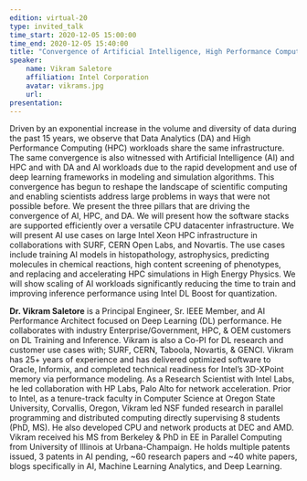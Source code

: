 ```yaml
---
edition: virtual-20
type: invited_talk
time_start: 2020-12-05 15:00:00
time_end: 2020-12-05 15:40:00
title: "Convergence of Artificial Intelligence, High Performance Computing, and Data Analytics on HPC Supercomputers"
speaker:
    name: Vikram Saletore 
    affiliation: Intel Corporation
    avatar: vikrams.jpg 
    url: 
presentation: 
---
```

Driven by an exponential increase in the volume and diversity of data during the past 15 years, we observe that Data Analytics (DA) and High Performance Computing (HPC) workloads share the same infrastructure. The same convergence is also witnessed with Artificial Intelligence (AI) and HPC and with DA and AI workloads due to the rapid development and use of deep learning frameworks in modeling and simulation algorithms. This convergence has begun to reshape the landscape of scientific computing and enabling scientists address large problems in ways that were not possible before. We present the three pillars that are driving the convergence of AI, HPC, and DA. We will present how the software stacks are supported efficiently over a versatile CPU datacenter infrastructure. We will present AI use cases on large Intel Xeon HPC infrastructure in collaborations with SURF, CERN Open Labs, and Novartis. The use cases include training AI models in histopathology, astrophysics, predicting molecules in chemical reactions, high content screening of phenotypes, and replacing and accelerating HPC simulations in High Energy Physics. We will show scaling of AI workloads significantly reducing the time to train and improving inference performance using Intel DL Boost for quantization.  

**Dr. Vikram Saletore** is a Principal Engineer, Sr. IEEE Member, and AI Performance Architect focused on Deep Learning (DL) performance. He collaborates with industry Enterprise/Government, HPC, & OEM customers on DL Training and Inference. Vikram is also a Co-PI for DL research and customer use cases with; SURF, CERN, Taboola, Novartis, & GENCI.  Vikram has 25+ years of experience and has delivered optimized software to Oracle, Informix, and completed technical readiness for Intel’s 3D-XPoint memory via performance modeling. As a Research Scientist with Intel Labs, he led collaboration with HP Labs, Palo Alto for network acceleration. Prior to Intel, as a tenure-track faculty in Computer Science at Oregon State University, Corvallis, Oregon, Vikram led NSF funded research in parallel programming and distributed computing directly supervising 8 students (PhD, MS). He also developed CPU and network products at DEC and AMD. Vikram received his MS from Berkeley & PhD in EE in Parallel Computing from University of Illinois at Urbana-Champaign. He holds multiple patents issued, 3 patents in AI pending, ~60 research papers and ~40 white papers, blogs specifically in AI, Machine Learning Analytics, and Deep Learning. 
